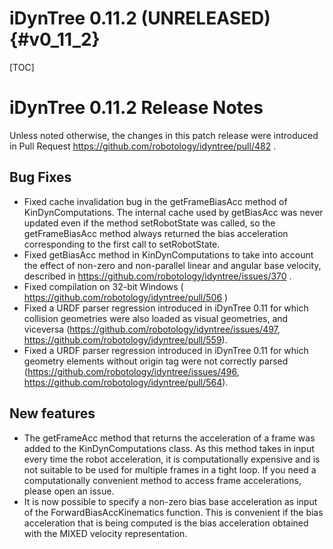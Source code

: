 iDynTree 0.11.2 (UNRELEASED)                                              {#v0_11_2}
========================

[TOC]

iDynTree 0.11.2 Release Notes
=========================

Unless noted otherwise, the changes in this patch release were introduced in Pull Request https://github.com/robotology/idyntree/pull/482 .

Bug Fixes
---------
* Fixed cache invalidation bug in the getFrameBiasAcc method of KinDynComputations. The internal
  cache used by getBiasAcc was never updated even if the method setRobotState was called, so the
  getFrameBiasAcc method always returned the bias acceleration corresponding to the first call to setRobotState.
* Fixed getBiasAcc method in KinDynComputations to take into account the effect of non-zero and non-parallel
  linear and angular base velocity, described in https://github.com/robotology/idyntree/issues/370 .
* Fixed compilation on 32-bit Windows ( https://github.com/robotology/idyntree/pull/506 )
* Fixed a URDF parser regression introduced in iDynTree 0.11 for which collision geometries were also loaded as visual geometries, and viceversa (https://github.com/robotology/idyntree/issues/497, https://github.com/robotology/idyntree/pull/559).
* Fixed a URDF parser regression introduced in iDynTree 0.11 for which geometry elements without origin tag were not correctly parsed (https://github.com/robotology/idyntree/issues/496, https://github.com/robotology/idyntree/pull/564).

New features
------------
* The getFrameAcc method that returns the acceleration of a frame was added to the KinDynComputations class.
  As this method takes in input every time the robot acceleration, it is computationally expensive and
  is not suitable to be used for multiple frames in a tight loop. If you need a computationally convenient
  method to access frame accelerations, please open an issue.
* It is now possible to specify a non-zero bias base acceleration as input of the ForwardBiasAccKinematics function.
  This is convenient if the bias acceleration that is being computed is the bias acceleration obtained with the
  MIXED velocity representation.



